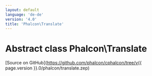 ```yaml
---
layout: default
language: 'de-de'
version: '4.0'
title: 'Phalcon\Translate'
---
```


# Abstract class **Phalcon\Translate**

[Source on GitHub](https://github.com/phalcon/cphalcon/tree/v{{ page.version }}.0/phalcon/translate.zep)